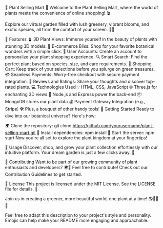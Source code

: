 🌿 Plant Selling Mart 🌱
Welcome to the Plant Selling Mart, where the world of plants meets the convenience of online shopping! 🪴

Explore our virtual garden filled with lush greenery, vibrant blooms, and exotic species, all from the comfort of your screen. 🌸🌿

🌟 Features
🪴 3D Plant Views: Immerse yourself in the beauty of plants with stunning 3D models.
🛒 E-commerce Bliss: Shop for your favorite botanical wonders with a simple click.
👤 User Accounts: Create an account to personalize your plant shopping experience.
🔍 Smart Search: Find the perfect plant based on species, size, and care requirements.
🛒 Shopping Cart: Keep track of your selections before you splurge on green treasures.
💳 Seamless Payments: Worry-free checkout with secure payment integration.
🌟 Reviews and Ratings: Share your thoughts and discover top-rated plants.
💻 Technologies Used
💡 HTML, CSS, JavaScript
🌐 Three.js for enchanting 3D views
🚀 Node.js and Express power the back-end
📦 MongoDB stores our plant data
💰 Payment Gateway Integration (e.g., Stripe)
🛠️ Plus, a bouquet of other handy tools!
🌱 Getting Started
Ready to dive into our botanical universe? Here's how:

🌍 Clone the repository: git clone https://github.com/yourusername/plant-selling-mart.git
🌱 Install dependencies: npm install
🚀 Start the server: npm start
Now you're all set to explore the plant kingdom at your fingertips!

🌼 Usage
Discover, shop, and grow your plant collection effortlessly with our intuitive platform. Your dream garden is just a few clicks away. 🏡

🤝 Contributing
Want to be part of our growing community of plant enthusiasts and developers? 🌍🌿 Feel free to contribute! Check out our Contribution Guidelines to get started.

📜 License
This project is licensed under the MIT License. See the LICENSE file for details. 📄

Join us in creating a greener, more beautiful world, one plant at a time! 🌎🌿🌞🌻

Feel free to adapt this description to your project's style and personality. Emojis can help make your README more engaging and approachable.
